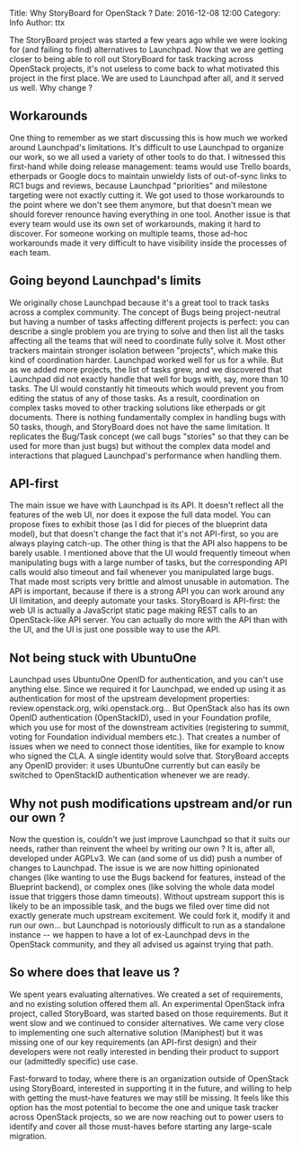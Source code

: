 Title: Why StoryBoard for OpenStack ?
Date: 2016-12-08 12:00
Category: Info
Author: ttx

The StoryBoard project was started a few years ago while we were looking
for (and failing to find) alternatives to Launchpad. Now that we are getting
closer to being able to roll out StoryBoard for task tracking across OpenStack
projects, it's not useless to come back to what motivated this project in the
first place. We are used to Launchpad after all, and it served us well. Why
change ?

## Workarounds

One thing to remember as we start discussing this is how much we worked
around Launchpad's limitations. It's difficult to use Launchpad to organize
our work, so we all used a variety of other tools to do that. I witnessed
this first-hand while doing release management: teams would use Trello boards,
etherpads or Google docs to maintain unwieldy lists of out-of-sync links to
RC1 bugs and reviews, because Launchpad "priorities" and milestone targeting
were not exactly cutting it. We got used to those workarounds to the point
where we don't see them anymore, but that doesn't mean we should forever
renounce having everything in one tool. Another issue is that every team
would use its own set of workarounds, making it hard to discover. For someone
working on multiple teams, those ad-hoc workarounds made it very difficult
to have visibility inside the processes of each team.

## Going beyond Launchpad's limits

We originally chose Launchpad because it's a great tool to track tasks across
a complex community. The concept of Bugs being project-neutral but having a
number of tasks affecting different projects is perfect: you can describe a
single problem you are trying to solve and then list all the tasks affecting
all the teams that will need to coordinate fully solve it. Most other trackers
maintain stronger isolation between "projects", which make this kind of
coordination harder. Launchpad worked well for us for a while. But as we
added more projects, the list of tasks grew, and we discovered that Launchpad
did not exactly handle that well for bugs with, say, more than 10 tasks. The UI
would constantly hit timeouts which would prevent you from editing the status
of any of those tasks. As a result, coordination on complex tasks moved to
other tracking solutions like etherpads or git documents. There is nothing
fundamentally complex in handling bugs with 50 tasks, though, and StoryBoard
does not have the same limitation. It replicates the Bug/Task concept (we
call bugs "stories" so that they can be used for more than just bugs) but
without the complex data model and interactions that plagued Launchpad's
performance when handling them.

## API-first

The main issue we have with Launchpad is its API. It doesn't reflect all
the features of the web UI, nor does it expose the full data model. You can
propose fixes to exhibit those (as I did for pieces of the blueprint data
model), but that doesn't change the fact that it's not API-first, so you are
always playing catch-up. The other thing is that the API also happens to be
barely usable. I mentioned above that the UI would frequently timeout when
manipulating bugs with a large number of tasks, but the corresponding API
calls would also timeout and fail whenever you manipulated large bugs. That
made most scripts very brittle and almost unusable in automation. The API
is important, because if there is a strong API you can work around any UI
limitation, and deeply automate your tasks. StoryBoard is API-first: the web
UI is actually a JavaScript static page making REST calls to an OpenStack-like
API server. You can actually do more with the API than with the UI, and the UI
is just one possible way to use the API.

## Not being stuck with UbuntuOne

Launchpad uses UbuntuOne OpenID for authentication, and you can't use
anything else. Since we required it for Launchpad, we ended up using it as
authentication for most of the upstream development properties:
review.openstack.org, wiki.openstack.org... But OpenStack also has its own
OpenID authentication (OpenStackID), used in your Foundation profile, which
you use for most of the downstream activities (registering to summit, voting
for Foundation individual members etc.). That creates a number of issues when
we need to connect those identities, like for example to know who signed the
CLA. A single identity would solve that. StoryBoard accepts any OpenID
provider: it uses UbuntuOne currently but can easily be switched to
OpenStackID authentication whenever we are ready.

## Why not push modifications upstream and/or run our own ?

Now the question is, couldn't we just improve Launchpad so that it suits our
needs, rather than reinvent the wheel by writing our own ? It is, after all,
developed under AGPLv3. We can (and some of us did) push a number of changes
to Launchpad. The issue is we are now hitting opinionated changes (like
wanting to use the Bugs backend for features, instead of the Blueprint
backend), or complex ones (like solving the whole data model issue that
triggers those damn timeouts). Without upstream support this is likely to
be an impossible task, and the bugs we filed over time did not exactly
generate much upstream excitement. We could fork it, modify it and run our
own... but Launchpad is notoriously difficult to run as a standalone
instance -- we happen to have a lot of ex-Launchpad devs in the OpenStack
community, and they all advised us against trying that path.

## So where does that leave us ?

We spent years evaluating alternatives. We created a set of requirements, and
no existing solution offered them all. An experimental OpenStack infra project,
called StoryBoard, was started based on those requirements. But it went slow
and we continued to consider alternatives. We came very close to implementing
one such alternative solution (Maniphest) but it was missing one of our key
requirements (an API-first design) and their developers were not really
interested in bending their product to support our (admittedly specific) use
case.

Fast-forward to today, where there is an organization outside of OpenStack
using StoryBoard, interested in supporting it in the future, and willing to
help with getting the must-have features we may still be missing. It feels
like this option has the most potential to become the one and unique task
tracker across OpenStack projects, so we are now reaching out to power users
to identify and cover all those must-haves before starting any large-scale
migration.
